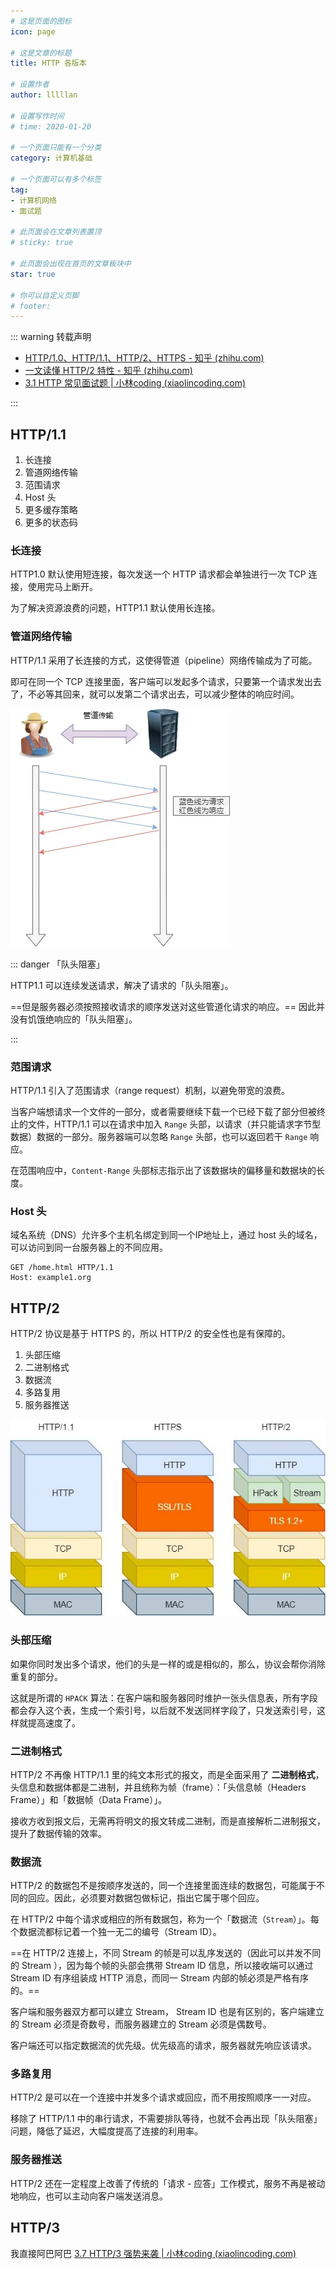 ```yaml
---
# 这是页面的图标
icon: page

# 这是文章的标题
title: HTTP 各版本

# 设置作者
author: lllllan

# 设置写作时间
# time: 2020-01-20

# 一个页面只能有一个分类
category: 计算机基础

# 一个页面可以有多个标签
tag:
- 计算机网络
- 面试题

# 此页面会在文章列表置顶
# sticky: true

# 此页面会出现在首页的文章板块中
star: true

# 你可以自定义页脚
# footer: 
---
```




::: warning 转载声明

- [HTTP/1.0、HTTP/1.1、HTTP/2、HTTPS - 知乎 (zhihu.com)](https://zhuanlan.zhihu.com/p/43787334)
- [一文读懂 HTTP/2 特性 - 知乎 (zhihu.com)](https://zhuanlan.zhihu.com/p/26559480)
- [3.1 HTTP 常见面试题 | 小林coding (xiaolincoding.com)](https://xiaolincoding.com/network/2_http/http_interview.html#http-1-1、http-2、http-3-演变)

:::





## HTTP/1.1



1. 长连接
2. 管道网络传输
3. 范围请求
4. Host 头
5. 更多缓存策略
6. 更多的状态码



### 长连接

HTTP1.0 默认使用短连接，每次发送一个 HTTP 请求都会单独进行一次 TCP 连接，使用完马上断开。

为了解决资源浪费的问题，HTTP1.1 默认使用长连接。



### 管道网络传输

HTTP/1.1 采用了长连接的方式，这使得管道（pipeline）网络传输成为了可能。

即可在同一个 TCP 连接里面，客户端可以发起多个请求，只要第一个请求发出去了，不必等其回来，就可以发第二个请求出去，可以减少整体的响应时间。



![管道网络传输](README.assets/17-管道网络传输.png)







::: danger 「队头阻塞」

HTTP1.1 可以连续发送请求，解决了请求的「队头阻塞」。

==但是服务器必须按照接收请求的顺序发送对这些管道化请求的响应。== 因此并没有饥饿绝响应的「队头阻塞」。

:::



### 范围请求

HTTP/1.1 引入了范围请求（range request）机制，以避免带宽的浪费。

当客户端想请求一个文件的一部分，或者需要继续下载一个已经下载了部分但被终止的文件，HTTP/1.1 可以在请求中加入 `Range` 头部，以请求（并只能请求字节型数据）数据的一部分。服务器端可以忽略 `Range` 头部，也可以返回若干 `Range` 响应。



在范围响应中，`Content-Range` 头部标志指示出了该数据块的偏移量和数据块的长度。



### Host 头

域名系统（DNS）允许多个主机名绑定到同一个IP地址上，通过 host 头的域名，可以访问到同一台服务器上的不同应用。



```http
GET /home.html HTTP/1.1
Host: example1.org
```



## HTTP/2

HTTP/2 协议是基于 HTTPS 的，所以 HTTP/2 的安全性也是有保障的。

1. 头部压缩
2. 二进制格式
3. 数据流
4. 多路复用
5. 服务器推送

![HTT/1 ~ HTTP/2](README.assets/25-HTTP2.png)



### 头部压缩

如果你同时发出多个请求，他们的头是一样的或是相似的，那么，协议会帮你消除重复的部分。

这就是所谓的 `HPACK` 算法：在客户端和服务器同时维护一张头信息表，所有字段都会存入这个表，生成一个索引号，以后就不发送同样字段了，只发送索引号，这样就提高速度了。



### 二进制格式 

HTTP/2 不再像 HTTP/1.1 里的纯文本形式的报文，而是全面采用了 **二进制格式**，头信息和数据体都是二进制，并且统称为帧（frame）：「头信息帧（Headers Frame）」和「数据帧（Data Frame）」。

接收方收到报文后，无需再将明文的报文转成二进制，而是直接解析二进制报文，提升了数据传输的效率。



### 数据流

HTTP/2 的数据包不是按顺序发送的，同一个连接里面连续的数据包，可能属于不同的回应。因此，必须要对数据包做标记，指出它属于哪个回应。

在 HTTP/2 中每个请求或相应的所有数据包，称为一个「数据流（`Stream`）」。每个数据流都标记着一个独一无二的编号（Stream ID）。

==在 HTTP/2 连接上，不同 Stream 的帧是可以乱序发送的（因此可以并发不同的 Stream ），因为每个帧的头部会携带 Stream ID 信息，所以接收端可以通过 Stream ID 有序组装成 HTTP 消息，而同一 Stream 内部的帧必须是严格有序的。==

客户端和服务器双方都可以建立 Stream， Stream ID 也是有区别的，客户端建立的 Stream 必须是奇数号，而服务器建立的 Stream 必须是偶数号。

客户端还可以指定数据流的优先级。优先级高的请求，服务器就先响应该请求。



### 多路复用

HTTP/2 是可以在一个连接中并发多个请求或回应，而不用按照顺序一一对应。

移除了 HTTP/1.1 中的串行请求，不需要排队等待，也就不会再出现「队头阻塞」问题，降低了延迟，大幅度提高了连接的利用率。



### 服务器推送

HTTP/2 还在一定程度上改善了传统的「请求 - 应答」工作模式，服务不再是被动地响应，也可以主动向客户端发送消息。



## HTTP/3

我直接阿巴阿巴 [3.7 HTTP/3 强势来袭 | 小林coding (xiaolincoding.com)](https://xiaolincoding.com/network/2_http/http3.html)

